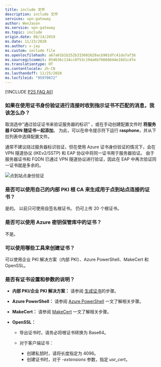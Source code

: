 ```yaml
---
title: include 文件
description: include 文件
services: vpn-gateway
author: WenJason
ms.service: vpn-gateway
ms.topic: include
origin.date: 08/14/2019
ms.date: 11/23/2020
ms.author: v-jay
ms.custom: include file
ms.openlocfilehash: a67a01b1b252b315601620acb901dfc41da7af36
ms.sourcegitcommit: 054636c134cc0f53c194a6b76668644e18d1c4fe
ms.translationtype: HT
ms.contentlocale: zh-CN
ms.lasthandoff: 11/25/2020
ms.locfileid: "95970672"
---
```

[!INCLUDE [P2S FAQ All](vpn-gateway-faq-p2s-all-include.md)]

### <a name="what-should-i-do-if-im-getting-a-certificate-mismatch-when-connecting-using-certificate-authentication"></a>如果在使用证书身份验证进行连接时收到指示证书不匹配的消息，我该怎么办？

取消选中“通过验证证书来验证服务器的标识”  ，或在手动创建配置文件时 **将服务器 FQDN 随证书一起添加**。 为此，可以在命令提示符下运行 **rasphone**，并从下拉列表中选择配置文件。

通常不建议绕过服务器标识验证，但在使用 Azure 证书身份验证的情况下，会在 VPN 隧道协议 (IKEv2/SSTP) 和 EAP 协议中将同一证书用于服务器验证。 由于服务器证书和 FQDN 已通过 VPN 隧道协议进行验证，因此在 EAP 中再次验证同一证书就是多余的。

![点到站点身份验证](./media/vpn-gateway-faq-p2s-all-include/servercert.png "服务器证书")

### <a name="can-i-use-my-own-internal-pki-root-ca-to-generate-certificates-for-point-to-site-connectivity"></a>是否可以使用自己的内部 PKI 根 CA 来生成用于点到站点连接的证书？

是的。 以前只可使用自签名根证书。 仍可上传 20 个根证书。

### <a name="can-i-use-certificates-from-azure-key-vault"></a>是否可以使用 Azure 密钥保管库中的证书？

不是。

### <a name="what-tools-can-i-use-to-create-certificates"></a>可以使用哪些工具来创建证书？

可以使用企业 PKI 解决方案（内部 PKI）、Azure PowerShell、MakeCert 和 OpenSSL。

### <a name="are-there-instructions-for-certificate-settings-and-parameters"></a><a name="certsettings"></a>是否有证书设置和参数的说明？

* **内部 PKI/企业 PKI 解决方案：** 请参阅 [生成证书](../articles/vpn-gateway/vpn-gateway-howto-point-to-site-resource-manager-portal.md#generatecert)的步骤。

* **Azure PowerShell：** 请参阅 [Azure PowerShell](../articles/vpn-gateway/vpn-gateway-certificates-point-to-site.md) 一文了解相关步骤。

* **MakeCert：** 请参阅 [MakeCert](../articles/vpn-gateway/vpn-gateway-certificates-point-to-site-makecert.md) 一文了解相关步骤。

* **OpenSSL：** 

    * 导出证书时，请务必将根证书转换为 Base64。

    * 对于客户端证书：

      * 创建私钥时，请将长度指定为 4096。
      * 创建证书时，对于 *-extensions* 参数，指定 *usr_cert*。